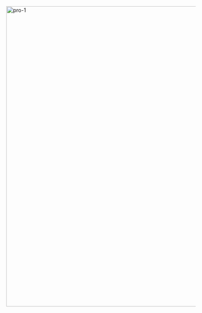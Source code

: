 <img width="1280" height="800" alt="pro-1" src="https://github.com/user-attachments/assets/dfaadf8b-e70e-408e-b504-44fa5a661144" />
